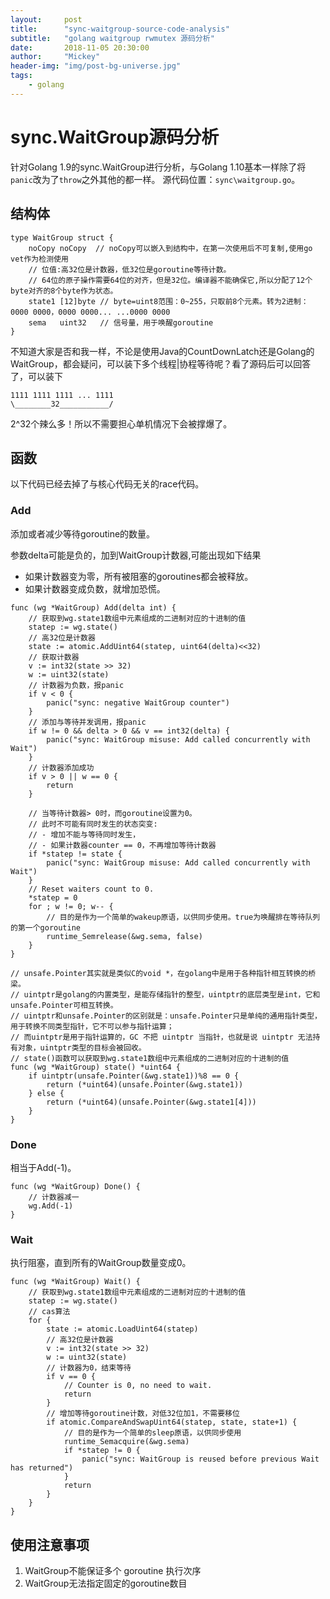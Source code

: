 ```yaml
---
layout:     post
title:      "sync-waitgroup-source-code-analysis"
subtitle:   "golang waitgroup rwmutex 源码分析"
date:       2018-11-05 20:30:00
author:     "Mickey"
header-img: "img/post-bg-universe.jpg"
tags:
    - golang
---
```


# sync.WaitGroup源码分析

针对Golang 1.9的sync.WaitGroup进行分析，与Golang 1.10基本一样除了将`panic`改为了`throw`之外其他的都一样。
源代码位置：`sync\waitgroup.go`。  
## 结构体

```
type WaitGroup struct {
	noCopy noCopy  // noCopy可以嵌入到结构中，在第一次使用后不可复制,使用go vet作为检测使用
	// 位值:高32位是计数器，低32位是goroutine等待计数。
	// 64位的原子操作需要64位的对齐，但是32位。编译器不能确保它,所以分配了12个byte对齐的8个byte作为状态。
	state1 [12]byte // byte=uint8范围：0~255，只取前8个元素。转为2进制：0000 0000，0000 0000... ...0000 0000
	sema   uint32   // 信号量，用于唤醒goroutine
}
```

不知道大家是否和我一样，不论是使用Java的CountDownLatch还是Golang的WaitGroup，都会疑问，可以装下多个线程|协程等待呢？看了源码后可以回答了，可以装下

```
1111 1111 1111 ... 1111
\________32___________/
```

2^32个辣么多！所以不需要担心单机情况下会被撑爆了。
## 函数
以下代码已经去掉了与核心代码无关的race代码。
### Add
添加或者减少等待goroutine的数量。

参数delta可能是负的，加到WaitGroup计数器,可能出现如下结果
- 如果计数器变为零，所有被阻塞的goroutines都会被释放。
- 如果计数器变成负数，就增加恐慌。

```
func (wg *WaitGroup) Add(delta int) {
    // 获取到wg.state1数组中元素组成的二进制对应的十进制的值
	statep := wg.state()
	// 高32位是计数器
	state := atomic.AddUint64(statep, uint64(delta)<<32)
	// 获取计数器
	v := int32(state >> 32)
	w := uint32(state)
	// 计数器为负数，报panic
	if v < 0 {
		panic("sync: negative WaitGroup counter")
	}
	// 添加与等待并发调用，报panic
	if w != 0 && delta > 0 && v == int32(delta) {
		panic("sync: WaitGroup misuse: Add called concurrently with Wait")
	}
	// 计数器添加成功
	if v > 0 || w == 0 {
		return
	}

	// 当等待计数器> 0时，而goroutine设置为0。
	// 此时不可能有同时发生的状态突变:
	// - 增加不能与等待同时发生，
	// - 如果计数器counter == 0，不再增加等待计数器
	if *statep != state {
		panic("sync: WaitGroup misuse: Add called concurrently with Wait")
	}
	// Reset waiters count to 0.
	*statep = 0
	for ; w != 0; w-- {
		// 目的是作为一个简单的wakeup原语，以供同步使用。true为唤醒排在等待队列的第一个goroutine
		runtime_Semrelease(&wg.sema, false)
	}
}

```

```
// unsafe.Pointer其实就是类似C的void *，在golang中是用于各种指针相互转换的桥梁。
// uintptr是golang的内置类型，是能存储指针的整型，uintptr的底层类型是int，它和unsafe.Pointer可相互转换。
// uintptr和unsafe.Pointer的区别就是：unsafe.Pointer只是单纯的通用指针类型，用于转换不同类型指针，它不可以参与指针运算；
// 而uintptr是用于指针运算的，GC 不把 uintptr 当指针，也就是说 uintptr 无法持有对象，uintptr类型的目标会被回收。
// state()函数可以获取到wg.state1数组中元素组成的二进制对应的十进制的值
func (wg *WaitGroup) state() *uint64 {
	if uintptr(unsafe.Pointer(&wg.state1))%8 == 0 {
		return (*uint64)(unsafe.Pointer(&wg.state1))
	} else {
		return (*uint64)(unsafe.Pointer(&wg.state1[4]))
	}
}
```

### Done
相当于Add(-1)。

```
func (wg *WaitGroup) Done() {
    // 计数器减一
	wg.Add(-1)
}
```


### Wait
执行阻塞，直到所有的WaitGroup数量变成0。 
 
```
func (wg *WaitGroup) Wait() {
	// 获取到wg.state1数组中元素组成的二进制对应的十进制的值
	statep := wg.state()
	// cas算法
	for {
		state := atomic.LoadUint64(statep)
		// 高32位是计数器
		v := int32(state >> 32)
		w := uint32(state)
		// 计数器为0，结束等待
		if v == 0 {
			// Counter is 0, no need to wait.
			return
		}
		// 增加等待goroutine计数，对低32位加1，不需要移位
		if atomic.CompareAndSwapUint64(statep, state, state+1) {
			// 目的是作为一个简单的sleep原语，以供同步使用
			runtime_Semacquire(&wg.sema)
			if *statep != 0 {
				panic("sync: WaitGroup is reused before previous Wait has returned")
			}
			return
		}
	}
}
```

## 使用注意事项
1. WaitGroup不能保证多个 goroutine 执行次序
2. WaitGroup无法指定固定的goroutine数目
